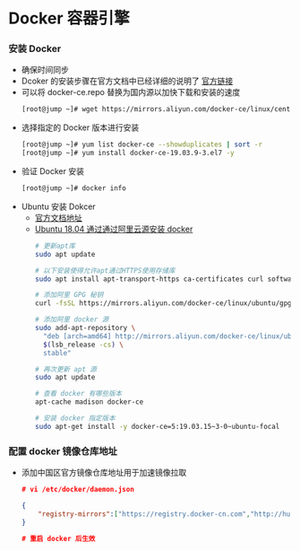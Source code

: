 # Docker 容器引擎
### 安装 Docker
- 确保时间同步 
- Dcoker 的安装步骤在官方文档中已经详细的说明了 [官方链接](https://docs.docker.com/engine/install/centos/)
- 可以将 docker-ce.repo 替换为国内源以加快下载和安装的速度
    ```bash
    [root@jump ~]# wget https://mirrors.aliyun.com/docker-ce/linux/centos/docker-ce.repo -O /etc/yum.repos.d/docker-ce.repo
    ```
- 选择指定的 Docker 版本进行安装
    ```bash
    [root@jump ~]# yum list docker-ce --showduplicates | sort -r
    [root@jump ~]# yum install docker-ce-19.03.9-3.el7 -y
    ```
- 验证 Docker 安装
    ```bash
    [root@jump ~]# docker info
    ```
- Ubuntu 安装 Dokcer
    - [官方文档地址](https://docs.docker.com/engine/install/ubuntu/)
    - [Ubuntu 18.04 通过通过阿里云源安装 docker](https://www.jianshu.com/p/2e6459475dcd)
        ```bash
        # 更新apt库
        sudo apt update
        
        # 以下安装使得允许apt通过HTTPS使用存储库
        sudo apt install apt-transport-https ca-certificates curl software-properties-common

        # 添加阿里 GPG 秘钥
        curl -fsSL https://mirrors.aliyun.com/docker-ce/linux/ubuntu/gpg | sudo apt-key add -

        # 添加阿里 docker 源
        sudo add-apt-repository \
          "deb [arch=amd64] http://mirrors.aliyun.com/docker-ce/linux/ubuntu \
          $(lsb_release -cs) \
          stable"

        # 再次更新 apt 源
        sudo apt update

        # 查看 docker 有哪些版本
        apt-cache madison docker-ce

        # 安装 docker 指定版本
        sudo apt-get install -y docker-ce=5:19.03.15~3-0~ubuntu-focal
        ```
### 配置 docker 镜像仓库地址
- 添加中国区官方镜像仓库地址用于加速镜像拉取
    ```json
    # vi /etc/docker/daemon.json

    {
        "registry-mirrors":["https://registry.docker-cn.com","http://hub-mirror.c.163.com","https://docker.mirrors.ustc.edu.cn"]
    }

    # 重启 docker 后生效
    ```